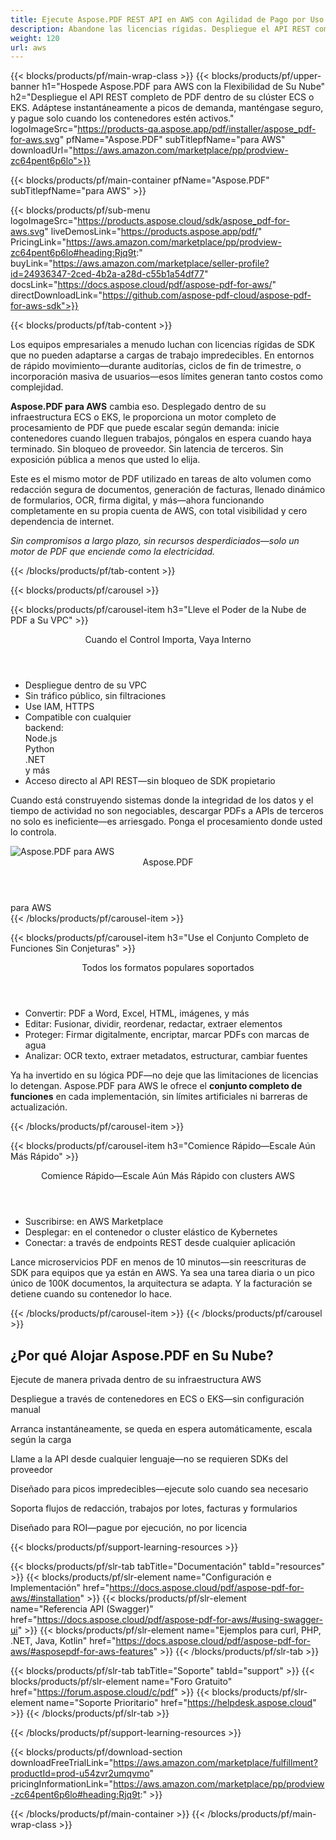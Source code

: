 ```yaml
---
title: Ejecute Aspose.PDF REST API en AWS con Agilidad de Pago por Uso | ECS y EKS Listo
description: Abandone las licencias rígidas. Despliegue el API REST completo de Aspose.PDF dentro de su clúster de AWS ECS o EKS escale según demanda, controle la infraestructura y pague solo cuando procese.
weight: 120
url: aws
---
```


{{< blocks/products/pf/main-wrap-class >}}
{{< blocks/products/pf/upper-banner
h1="Hospede Aspose.PDF para AWS con la Flexibilidad de Su Nube"
h2="Despliegue el API REST completo de PDF dentro de su clúster ECS o EKS. Adáptese instantáneamente a picos de demanda, manténgase seguro, y pague solo cuando los contenedores estén activos."
logoImageSrc="https://products-qa.aspose.app/pdf/installer/aspose_pdf-for-aws.svg"
pfName="Aspose.PDF"
subTitlepfName="para AWS"
downloadUrl="https://aws.amazon.com/marketplace/pp/prodview-zc64pent6p6lo">}}

{{< blocks/products/pf/main-container pfName="Aspose.PDF" subTitlepfName="para AWS" >}}

{{< blocks/products/pf/sub-menu logoImageSrc="https://products.aspose.cloud/sdk/aspose_pdf-for-aws.svg" liveDemosLink="https://products.aspose.app/pdf/" PricingLink="https://aws.amazon.com/marketplace/pp/prodview-zc64pent6p6lo#heading:Rjq9t:" buyLink="https://aws.amazon.com/marketplace/seller-profile?id=24936347-2ced-4b2a-a28d-c55b1a54df77" docsLink="https://docs.aspose.cloud/pdf/aspose-pdf-for-aws/" directDownloadLink="https://github.com/aspose-pdf-cloud/aspose-pdf-for-aws-sdk">}}

{{< blocks/products/pf/tab-content >}}
<p>Los equipos empresariales a menudo luchan con licencias rígidas de SDK que no pueden adaptarse a cargas de trabajo impredecibles. En entornos de rápido movimiento—durante auditorías, ciclos de fin de trimestre, o incorporación masiva de usuarios—esos límites generan tanto costos como complejidad.</p>

<p><strong>Aspose.PDF para AWS</strong> cambia eso. Desplegado dentro de su infraestructura ECS o EKS, le proporciona un motor completo de procesamiento de PDF que puede escalar según demanda: inicie contenedores cuando lleguen trabajos, póngalos en espera cuando haya terminado. Sin bloqueo de proveedor. Sin latencia de terceros. Sin exposición pública a menos que usted lo elija.</p>

<p>Este es el mismo motor de PDF utilizado en tareas de alto volumen como redacción segura de documentos, generación de facturas, llenado dinámico de formularios, OCR, firma digital, y más—ahora funcionando completamente en su propia cuenta de AWS, con total visibilidad y cero dependencia de internet.</p>

<p><em>Sin compromisos a largo plazo, sin recursos desperdiciados—solo un motor de PDF que enciende como la electricidad.</em></p>
{{< /blocks/products/pf/tab-content >}}

{{< blocks/products/pf/carousel >}}

{{< blocks/products/pf/carousel-item h3="Lleve el Poder de la Nube de PDF a Su VPC" >}}
<div class="diagram1 d1-cloud">
<div class="d1-row">
<div class="d1-col d1-right">
<header><i class="fa fa-lock"></i>Cuando el Control Importa, Vaya Interno</header>
<ul>
<li>Despliegue dentro de su VPC</li>
<li>Sin tráfico público, sin filtraciones</li>
<li>Use IAM, HTTPS</li>
<li>Compatible con cualquier<br> backend:<br>Node.js<br>Python<br>.NET<br>y más</li>
<li>Acceso directo al API REST—sin bloqueo de SDK propietario</li>
</ul>
<p>Cuando está construyendo sistemas donde la integridad de los datos y el tiempo de actividad no son negociables, descargar PDFs a APIs de terceros no solo es ineficiente—es arriesgado. Ponga el procesamiento donde usted lo controla.</p>
</div>
</div>
<div class="d1-logo">
<img src="https://products-qa.aspose.app/pdf/installer/aspose_pdf-for-aws.svg" alt="Aspose.PDF para AWS">
<header>Aspose.PDF</header>
<footer>para AWS</footer>
</div>
</div>
{{< /blocks/products/pf/carousel-item >}}

{{< blocks/products/pf/carousel-item h3="Use el Conjunto Completo de Funciones Sin Conjeturas" >}}
<div class="diagram1 d1-cloud">
<div class="d1-row">
<div class="d1-col d1-right">
<header><i class="fa fa-lock"></i>Todos los formatos populares soportados</header>
<ul>
<li>Convertir: PDF a Word, Excel, HTML, imágenes, y más</li>
<li>Editar: Fusionar, dividir, reordenar, redactar, extraer elementos</li>
<li>Proteger: Firmar digitalmente, encriptar, marcar PDFs con marcas de agua</li>
<li>Analizar: OCR texto, extraer metadatos, estructurar, cambiar fuentes</li>
</ul>
<p>Ya ha invertido en su lógica PDF—no deje que las limitaciones de licencias lo detengan. Aspose.PDF para AWS le ofrece el <strong>conjunto completo de funciones</strong> en cada implementación, sin límites artificiales ni barreras de actualización.</p>
</div>
</div>
</div>
{{< /blocks/products/pf/carousel-item >}}

{{< blocks/products/pf/carousel-item h3="Comience Rápido—Escale Aún Más Rápido" >}}
<div class="diagram1 d1-cloud">
<div class="d1-row">
<div class="d1-col d1-right">
<header><i class="fa fa-lock"></i>Comience Rápido—Escale Aún Más Rápido con clusters AWS</header>
<ul>
<li>Suscribirse: en AWS Marketplace</li>
<li>Desplegar: en el contenedor o cluster elástico de Kybernetes</li>
<li>Conectar: a través de endpoints REST desde cualquier aplicación</li>
</ul>
<p>Lance microservicios PDF en menos de 10 minutos—sin reescrituras de SDK para equipos que ya están en AWS. Ya sea una tarea diaria o un pico único de 100K documentos, la arquitectura se adapta. Y la facturación se detiene cuando su contenedor lo hace.</p>
</div>
</div>
</div>
{{< /blocks/products/pf/carousel-item >}}
{{< /blocks/products/pf/carousel >}}

<div class="container-fluid features-section bg-gray singleproduct">
<a class="anchor" id="features" name="features"></a>
<div class="row">
<div class="container">
<h2 class="pr-ft">¿Por qué Alojar Aspose.PDF en Su Nube?</h2>
<div class="col-lg-4"><em class="fa fa-shield ico-blue fa-2x col-lg-2"></em><p class="col-lg-10">Ejecute de manera privada dentro de su infraestructura AWS</p></div>
<div class="col-lg-4"><em class="fa fa-server ico-blue fa-2x col-lg-2"></em><p class="col-lg-10">Despliegue a través de contenedores en ECS o EKS—sin configuración manual</p></div>
<div class="col-lg-4"><em class="fa fa-server ico-blue fa-2x col-lg-2"></em><p class="col-lg-10">Arranca instantáneamente, se queda en espera automáticamente, escala según la carga</p></div>
<div class="col-lg-4"><em class="fa fa-code ico-blue fa-2x col-lg-2"></em><p class="col-lg-10">Llame a la API desde cualquier lenguaje—no se requieren SDKs del proveedor</p></div>
<div class="col-lg-4"><em class="fa fa-clock-o ico-blue fa-2x col-lg-2"></em><p class="col-lg-10">Diseñado para picos impredecibles—ejecute solo cuando sea necesario</p></div>
<div class="col-lg-4"><em class="fa fa-wrench ico-blue fa-2x col-lg-2"></em><p class="col-lg-10">Soporta flujos de redacción, trabajos por lotes, facturas y formularios</p></div>
<div class="col-lg-4"><em class="fa fa-bar-chart ico-blue fa-2x col-lg-2"></em><p class="col-lg-10">Diseñado para ROI—pague por ejecución, no por licencia</p></div>
</div>
</div>
</div>

<script>
document.addEventListener('DOMContentLoaded', function() {
  setTimeout(function() {
    document.querySelectorAll('a.btn-primary[href="https://purchase.aspose.cloud/buy"]')
      .forEach(btn => btn.href = "https://aws.amazon.com/marketplace/fulfillment?productId=prod-u54zvr2umqvmo");
    
    document.querySelectorAll('a.btn-warning[href="https://dashboard.aspose.cloud"]')
      .forEach(btn => btn.href = "https://aws.amazon.com/marketplace/pp/prodview-zc64pent6p6lo");
  }, 1000);
});
</script>

{{< blocks/products/pf/support-learning-resources >}}

{{< blocks/products/pf/slr-tab tabTitle="Documentación" tabId="resources" >}}
{{< blocks/products/pf/slr-element name="Configuración e Implementación" href="https://docs.aspose.cloud/pdf/aspose-pdf-for-aws/#installation" >}}
{{< blocks/products/pf/slr-element name="Referencia API (Swagger)" href="https://docs.aspose.cloud/pdf/aspose-pdf-for-aws/#using-swagger-ui" >}}
{{< blocks/products/pf/slr-element name="Ejemplos para curl, PHP, .NET, Java, Kotlin" href="https://docs.aspose.cloud/pdf/aspose-pdf-for-aws/#asposepdf-for-aws-features" >}}
{{< /blocks/products/pf/slr-tab >}}

{{< blocks/products/pf/slr-tab tabTitle="Soporte" tabId="support" >}}
{{< blocks/products/pf/slr-element name="Foro Gratuito" href="https://forum.aspose.cloud/c/pdf" >}}
{{< blocks/products/pf/slr-element name="Soporte Prioritario" href="https://helpdesk.aspose.cloud" >}}
{{< /blocks/products/pf/slr-tab >}}

{{< /blocks/products/pf/support-learning-resources >}}

{{< blocks/products/pf/download-section
downloadFreeTrialLink="https://aws.amazon.com/marketplace/fulfillment?productId=prod-u54zvr2umqvmo"
pricingInformationLink="https://aws.amazon.com/marketplace/pp/prodview-zc64pent6p6lo#heading:Rjq9t:" >}}

{{< /blocks/products/pf/main-container >}}
{{< /blocks/products/pf/main-wrap-class >}}


